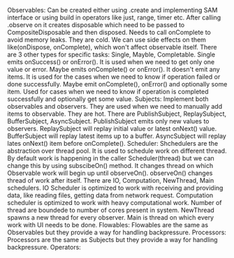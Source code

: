 Observables: 
	Can be created either using .create and implementing SAM interface or using build in operators like just, range, timer etc. After calling .observe on it creates disposable which need to be passed to CompositeDisposable and then disposed. Needs to call onComplete to avoid memory leaks. They are cold. We can use side effects on them like(onDispose, onComplete), which won't affect observable itself. There are 3 other types for specific tasks: Single, Mayble, Completable. Single emits onSuccess() or onError(). It is used when we need to get only one value or error. Maybe emits onComplete() or onError(). It doesn't emit any items. It is used for the cases when we need to know if operation failed or done successfully. Maybe emit onComplete(), onError() and optionally some item. Used for cases when we need to know if operation is completed successfully and optionally get some value.
Subjects: 
	Implement both observables and observers. They are used when we need to manually add items to observable. They are hot. There are PublishSubject, ReplaySubject, BufferSubject, AsyncSubject. PublishSubject emits only new values to observers. ReplaySubject will replay initial value or latest onNext() value. BufferSubject will replay latest items up to a buffer. AsyncSubject will replay lates onNext() item before onComplete().
Scheduler:
	Shchedulers are the abstraction over thread pool. It is used to schedule work on different thread. By default work is happening in the caller Scheduler(thread) but we can change this by using subscibeOn() method. It changes thread on which Observable work will begin up until observeOn(). observeOn() changes thread of work after itself. There are IO, Computation, NewThread, Main schedulers. IO Scheduler is optimized to work with receiving and providing data, like reading files, getting data from network request. Computation scheduler is optimized to work with heavy computational work. Number of thread are boundede to number of cores present in system. NewThread spawns a new thread for every observer. Main is thread on which every work with UI needs to be done.
Flowables:
	Flowables are the same as Observables but they provide a way for handling backpressure.
Processors:
	Processors are the same as Subjects but they provide a way for handling backpressure.
Operators:
	